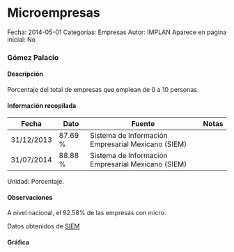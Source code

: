 Microempresas
=====

Fecha: 2014-05-01
Categorías: Empresas
Autor: IMPLAN
Aparece en pagina inicial: No

### Gómez Palacio

#### Descripción

Porcentaje del total de empresas que emplean de 0 a 10 personas.

<!-- break -->

#### Información recopilada

<table class="table table-hover table-bordered matriz">
  <thead>
    <tr><th>Fecha</th><th>Dato</th><th>Fuente</th><th>Notas</th></tr>
  </thead>
  <tbody>
    <tr><td class="centrado">31/12/2013</td><td class="derecha">87.69 %</td><td>Sistema de Información Empresarial Mexicano (SIEM)</td><td></td></tr>
    <tr><td class="centrado">31/07/2014</td><td class="derecha">88.88 %</td><td>Sistema de Información Empresarial Mexicano (SIEM)</td><td></td></tr>
  </tbody>
</table>

Unidad: Porcentaje.

#### Observaciones

A nivel nacional, el 92.58% de las empresas con micro.

Datos obtenidos de [SIEM](http://www.siem.gob.mx/siem/estadisticas/EstadoTamanoPublico.asp?p=1)

#### Gráfica

<div id="Morrisesbdblub" class="grafica"></div>
<script>
new Morris.Line({
element: 'Morrisesbdblub',
data: [{ fecha: '2013-12-31', dato: 87.6900 },{ fecha: '2014-07-31', dato: 88.8800 }],
xkey: 'fecha',
ykeys: ['dato'],
labels: ['Dato'],
lineColors: ['#FF5B02'],
xLabelFormat: function(d) { return d.getDate()+'/'+(d.getMonth()+1)+'/'+d.getFullYear(); },
dateFormat: function(ts) { var d = new Date(ts); return d.getDate() + '/' + (d.getMonth() + 1) + '/' + d.getFullYear(); }
});
</script>
